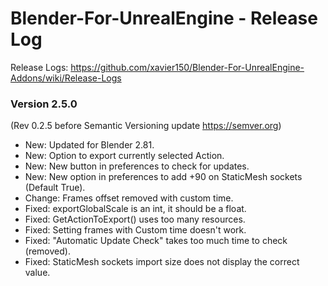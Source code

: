 # Blender-For-UnrealEngine - Release Log
Release Logs: https://github.com/xavier150/Blender-For-UnrealEngine-Addons/wiki/Release-Logs

### Version 2.5.0
(Rev 0.2.5 before Semantic Versioning update https://semver.org)

- New: Updated for Blender 2.81.
- New: Option to export currently selected Action.
- New: New button in preferences to check for updates.
- New: New option in preferences to add +90 on StaticMesh sockets (Default True).
- Change: Frames offset removed with custom time.
- Fixed: exportGlobalScale is an int, it should be a float.
- Fixed: GetActionToExport() uses too many resources.
- Fixed: Setting frames with Custom time doesn't work.
- Fixed: "Automatic Update Check" takes too much time to check (removed).
- Fixed: StaticMesh sockets import size does not display the correct value.